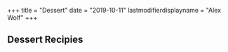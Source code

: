 +++
title = "Dessert"
date = "2019-10-11"
lastmodifierdisplayname = "Alex Wolf"
+++


## Dessert Recipies

